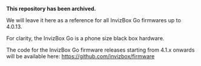 **This repository has been archived.**

We will leave it here as a reference for all InvizBox Go firmwares up to 4.0.13.

For clarity, the InvizBox Go is a phone size black box hardware.

The code for the InvizBox Go firmware releases starting from 4.1.x onwards will be available here:
https://github.com/invizbox/firmware
